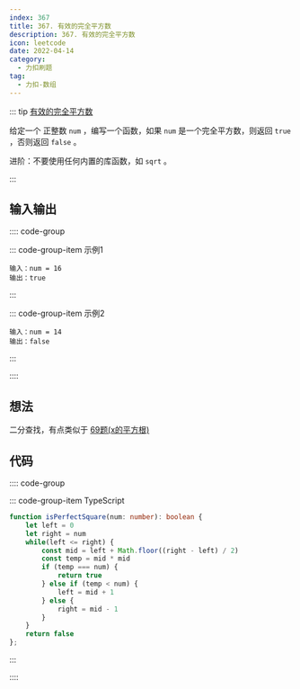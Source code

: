 ```yaml
---
index: 367
title: 367. 有效的完全平方数
description: 367. 有效的完全平方数
icon: leetcode
date: 2022-04-14
category:
  - 力扣刷题
tag:
  - 力扣-数组
---
```


::: tip <a href="https://leetcode.cn/problems/valid-perfect-square/" target="_blank">有效的完全平方数</a> <Badge text="简单" type="tip"/>

给定一个 正整数 `num` ，编写一个函数，如果 `num` 是一个完全平方数，则返回 `true` ，否则返回 `false` 。

进阶：不要使用任何内置的库函数，如  `sqrt` 。

:::

## 输入输出

:::: code-group

::: code-group-item 示例1

```
输入：num = 16
输出：true
```

:::

::: code-group-item 示例2

```
输入：num = 14
输出：false
```

:::

::::

## 想法

二分查找，有点类似于 [69题(x的平方根)](0069-sqrtx)

## 代码

:::: code-group

::: code-group-item TypeScript

```ts
function isPerfectSquare(num: number): boolean {
    let left = 0
    let right = num
    while(left <= right) {
        const mid = left + Math.floor((right - left) / 2)
        const temp = mid * mid
        if (temp === num) {
            return true
        } else if (temp < num) {
            left = mid + 1
        } else {
            right = mid - 1
        }
    } 
    return false
};
```

:::

::::
